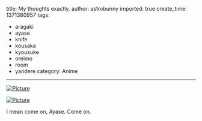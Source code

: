 title: My thoughts exactly.
author: astrobunny
imported: true
create_time: 1371380957
tags:
- aragaki
- ayase
- knife
- kousaka
- kyousuke
- oreimo
- room
- yandere
category: Anime
---
 [![](wp-uploads/2013/06/wpid-Commie-Ore-no-Imouto-ga-Konnani-Kawaii-Wake-ga-Nai.-My-Little-Sister-Cant-Be-This-Cute.-11-70EE7AF0_0-500x281.jpg "Picture")](/images/wp-uploads/2013/06/wpid-Commie-Ore-no-Imouto-ga-Konnani-Kawaii-Wake-ga-Nai.-My-Little-Sister-Cant-Be-This-Cute.-11-70EE7AF0_0.jpg)  
  
 [![](wp-uploads/2013/06/wpid-Commie-Ore-no-Imouto-ga-Konnani-Kawaii-Wake-ga-Nai.-My-Little-Sister-Cant-Be-This-Cute.-11-70EE7AF0_1-500x281.jpg "Picture")](/images/wp-uploads/2013/06/wpid-Commie-Ore-no-Imouto-ga-Konnani-Kawaii-Wake-ga-Nai.-My-Little-Sister-Cant-Be-This-Cute.-11-70EE7AF0_1.jpg)  
  
I mean come on, Ayase. Come on.